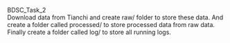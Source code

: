 BDSC_Task_2  
Download data from Tianchi and create raw/ folder to store these data. And create a folder called processed/ to store processed data from raw data. Finally 
create a folder called log/ to store all running logs.

